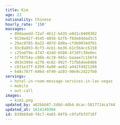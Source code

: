 ```yaml
---
title: Kim
age: 23
nationality: Chinese
hourly_rate: '150'
massages:
  - 89daaedd-72af-4612-b435-e8d1c8409302
  - 9150e927-4545-4858-b2fb-f6de84dad3c5
  - 29ac9785-8a22-407d-8d0a-cfdb9034df81
  - 93c0a893-0cf3-4cb1-be36-b1c564cc6158
  - c25ed79e-4747-42dd-b508-4f10fc39e6ec
  - 1f70754a-c86b-4c19-945c-baaee7c156f4
  - d93e3994-a2f8-4c82-992f-f1fb6dee8466
  - c831e37f-6399-4a90-ae82-a442fd921288
  - 648c787f-606d-4f49-a203-90e9c2d22fb0
servings:
  - hotel-in-room-message-services-in-las-vegas
  - mobile
  - out-call
images:
  - kim1.png
updated_by: a02bbb87-2d8d-4db4-8cac-5817714ca744
updated_at: 1614149304
id: 839b69a0-f6c7-4a03-84f8-c9fafbfd716f
---
```

